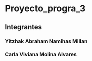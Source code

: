 # Proyecto_progra_3
## Integrantes 
### Yitzhak Abraham Namihas Millan
### Carla Viviana Molina Alvares
